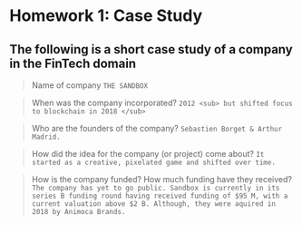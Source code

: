 # Homework 1: Case Study

## The following is a short case study of a company in the FinTech domain

> Name of company 
 `THE SANDBOX`

> When was the company incorporated? 
`2012 <sub> but shifted focus to blockchain in 2018 </sub>`

> Who are the founders of the company? 
`Sebastien Borget & Arthur Madrid.`

> How did the idea for the company (or project) come about? 
 `It started as a creative, pixelated game and shifted over time.`

> How is the company funded? How much funding have they received?
    `The company has yet to go public. Sandbox is currently in its series B funding round having received funding of $95 M, with a current valuation above $2 B. Although, they were aquired in 2018 by Animoca Brands.`
